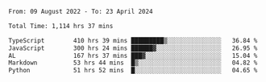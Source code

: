 
<!--START_SECTION:waka-->

```txt
From: 09 August 2022 - To: 23 April 2024

Total Time: 1,114 hrs 37 mins

TypeScript        410 hrs 39 mins █████████▒░░░░░░░░░░░░░░░   36.84 %
JavaScript        300 hrs 24 mins ██████▓░░░░░░░░░░░░░░░░░░   26.95 %
AL                167 hrs 37 mins ███▓░░░░░░░░░░░░░░░░░░░░░   15.04 %
Markdown          53 hrs 44 mins  █▒░░░░░░░░░░░░░░░░░░░░░░░   04.82 %
Python            51 hrs 52 mins  █░░░░░░░░░░░░░░░░░░░░░░░░   04.65 %
```

<!--END_SECTION:waka-->












